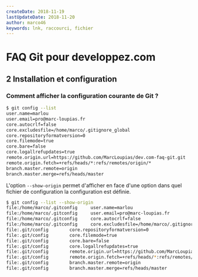 ```yaml
---
createDate: 2018-11-19
lastUpdateDate: 2018-11-20
author: marco46
keywords: lnk, raccourci, fichier
---
```


# FAQ Git pour developpez.com

## 2 Installation et configuration

### Comment afficher la configuration courante de Git ?

```bash
$ git config --list
user.name=marlou
user.email=pro@marc-loupias.fr
core.autocrlf=false
core.excludesfile=/home/marco/.gitignore_global
core.repositoryformatversion=0
core.filemode=true
core.bare=false
core.logallrefupdates=true
remote.origin.url=https://github.com/MarcLoupias/dev.com-faq-git.git
remote.origin.fetch=+refs/heads/*:refs/remotes/origin/*
branch.master.remote=origin
branch.master.merge=refs/heads/master
```

L'option `--show-origin` permet d'afficher en face d'une option dans quel fichier de configuration la configuration est définie.

```bash
$ git config --list --show-origin
file:/home/marco/.gitconfig     user.name=marlou
file:/home/marco/.gitconfig     user.email=pro@marc-loupias.fr
file:/home/marco/.gitconfig     core.autocrlf=false
file:/home/marco/.gitconfig     core.excludesfile=/home/marco/.gitignore_global
file:.git/config        core.repositoryformatversion=0
file:.git/config        core.filemode=true
file:.git/config        core.bare=false
file:.git/config        core.logallrefupdates=true
file:.git/config        remote.origin.url=https://github.com/MarcLoupias/dev.com-faq-git.git
file:.git/config        remote.origin.fetch=+refs/heads/*:refs/remotes/origin/*
file:.git/config        branch.master.remote=origin
file:.git/config        branch.master.merge=refs/heads/master

```
